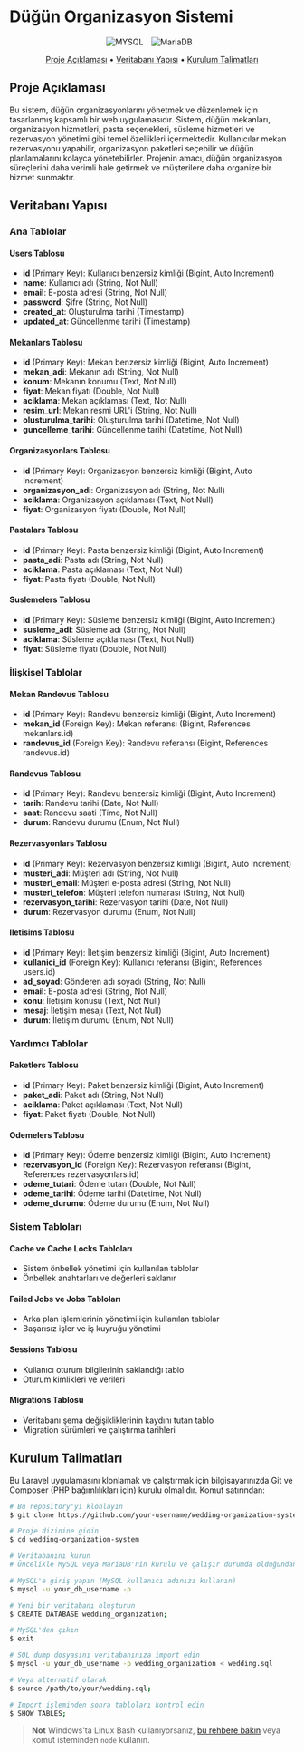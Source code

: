 # Düğün Organizasyon Sistemi

<div align="center">
  <span style="display: inline-block; margin-right: 10px;">
    <img src="https://img.shields.io/badge/Database-MySQL-blue" alt="MYSQL">
  </span>
  <span style="display: inline-block; margin-right: 10px;">
    <img src="https://img.shields.io/badge/Database-MariaDB-blue" alt="MariaDB">
  </span>
</div>

<p align="center">
  <a href="#overview">Proje Açıklaması</a> •
  <a href="#structure">Veritabanı Yapısı</a> •
  <a href="#installation">Kurulum Talimatları</a> 
</p>

<h2 id="overview">Proje Açıklaması</h2>

Bu sistem, düğün organizasyonlarını yönetmek ve düzenlemek için tasarlanmış kapsamlı bir web uygulamasıdır. 
Sistem, düğün mekanları, organizasyon hizmetleri, pasta seçenekleri, süsleme hizmetleri ve rezervasyon yönetimi gibi temel özellikleri içermektedir. 
Kullanıcılar mekan rezervasyonu yapabilir, organizasyon paketleri seçebilir ve düğün planlamalarını kolayca yönetebilirler.
Projenin amacı, düğün organizasyon süreçlerini daha verimli hale getirmek ve müşterilere daha organize bir hizmet sunmaktır.

<h2 id="structure">Veritabanı Yapısı</h2>

### Ana Tablolar

#### Users Tablosu
- **id** (Primary Key): Kullanıcı benzersiz kimliği (Bigint, Auto Increment)
- **name**: Kullanıcı adı (String, Not Null)
- **email**: E-posta adresi (String, Not Null)
- **password**: Şifre (String, Not Null)
- **created_at**: Oluşturulma tarihi (Timestamp)
- **updated_at**: Güncellenme tarihi (Timestamp)

#### Mekanlars Tablosu
- **id** (Primary Key): Mekan benzersiz kimliği (Bigint, Auto Increment)
- **mekan_adi**: Mekanın adı (String, Not Null)
- **konum**: Mekanın konumu (Text, Not Null)
- **fiyat**: Mekan fiyatı (Double, Not Null)
- **aciklama**: Mekan açıklaması (Text, Not Null)
- **resim_url**: Mekan resmi URL'i (String, Not Null)
- **olusturulma_tarihi**: Oluşturulma tarihi (Datetime, Not Null)
- **guncelleme_tarihi**: Güncellenme tarihi (Datetime, Not Null)

#### Organizasyonlars Tablosu
- **id** (Primary Key): Organizasyon benzersiz kimliği (Bigint, Auto Increment)
- **organizasyon_adi**: Organizasyon adı (String, Not Null)
- **aciklama**: Organizasyon açıklaması (Text, Not Null)
- **fiyat**: Organizasyon fiyatı (Double, Not Null)

#### Pastalars Tablosu
- **id** (Primary Key): Pasta benzersiz kimliği (Bigint, Auto Increment)
- **pasta_adi**: Pasta adı (String, Not Null)
- **aciklama**: Pasta açıklaması (Text, Not Null)
- **fiyat**: Pasta fiyatı (Double, Not Null)

#### Suslemelers Tablosu
- **id** (Primary Key): Süsleme benzersiz kimliği (Bigint, Auto Increment)
- **susleme_adi**: Süsleme adı (String, Not Null)
- **aciklama**: Süsleme açıklaması (Text, Not Null)
- **fiyat**: Süsleme fiyatı (Double, Not Null)

### İlişkisel Tablolar

#### Mekan Randevus Tablosu
- **id** (Primary Key): Randevu benzersiz kimliği (Bigint, Auto Increment)
- **mekan_id** (Foreign Key): Mekan referansı (Bigint, References mekanlars.id)
- **randevus_id** (Foreign Key): Randevu referansı (Bigint, References randevus.id)

#### Randevus Tablosu
- **id** (Primary Key): Randevu benzersiz kimliği (Bigint, Auto Increment)
- **tarih**: Randevu tarihi (Date, Not Null)
- **saat**: Randevu saati (Time, Not Null)
- **durum**: Randevu durumu (Enum, Not Null)

#### Rezervasyonlars Tablosu
- **id** (Primary Key): Rezervasyon benzersiz kimliği (Bigint, Auto Increment)
- **musteri_adi**: Müşteri adı (String, Not Null)
- **musteri_email**: Müşteri e-posta adresi (String, Not Null)
- **musteri_telefon**: Müşteri telefon numarası (String, Not Null)
- **rezervasyon_tarihi**: Rezervasyon tarihi (Date, Not Null)
- **durum**: Rezervasyon durumu (Enum, Not Null)

#### Iletisims Tablosu
- **id** (Primary Key): İletişim benzersiz kimliği (Bigint, Auto Increment)
- **kullanici_id** (Foreign Key): Kullanıcı referansı (Bigint, References users.id)
- **ad_soyad**: Gönderen adı soyadı (String, Not Null)
- **email**: E-posta adresi (String, Not Null)
- **konu**: İletişim konusu (Text, Not Null)
- **mesaj**: İletişim mesajı (Text, Not Null)
- **durum**: İletişim durumu (Enum, Not Null)

### Yardımcı Tablolar

#### Paketlers Tablosu
- **id** (Primary Key): Paket benzersiz kimliği (Bigint, Auto Increment)
- **paket_adi**: Paket adı (String, Not Null)
- **aciklama**: Paket açıklaması (Text, Not Null)
- **fiyat**: Paket fiyatı (Double, Not Null)

#### Odemelers Tablosu
- **id** (Primary Key): Ödeme benzersiz kimliği (Bigint, Auto Increment)
- **rezervasyon_id** (Foreign Key): Rezervasyon referansı (Bigint, References rezervasyonlars.id)
- **odeme_tutari**: Ödeme tutarı (Double, Not Null)
- **odeme_tarihi**: Ödeme tarihi (Datetime, Not Null)
- **odeme_durumu**: Ödeme durumu (Enum, Not Null)

### Sistem Tabloları

#### Cache ve Cache Locks Tabloları
- Sistem önbellek yönetimi için kullanılan tablolar
- Önbellek anahtarları ve değerleri saklanır

#### Failed Jobs ve Jobs Tabloları
- Arka plan işlemlerinin yönetimi için kullanılan tablolar
- Başarısız işler ve iş kuyruğu yönetimi

#### Sessions Tablosu
- Kullanıcı oturum bilgilerinin saklandığı tablo
- Oturum kimlikleri ve verileri

#### Migrations Tablosu
- Veritabanı şema değişikliklerinin kaydını tutan tablo
- Migration sürümleri ve çalıştırma tarihleri

<h2 id="installation">Kurulum Talimatları</h2>

Bu Laravel uygulamasını klonlamak ve çalıştırmak için bilgisayarınızda Git ve Composer (PHP bağımlılıkları için) kurulu olmalıdır. Komut satırından:

```bash
# Bu repository'yi klonlayın
$ git clone https://github.com/your-username/wedding-organization-system.git

# Proje dizinine gidin
$ cd wedding-organization-system

# Veritabanını kurun
# Öncelikle MySQL veya MariaDB'nin kurulu ve çalışır durumda olduğundan emin olun

# MySQL'e giriş yapın (MySQL kullanıcı adınızı kullanın)
$ mysql -u your_db_username -p

# Yeni bir veritabanı oluşturun
$ CREATE DATABASE wedding_organization;

# MySQL'den çıkın
$ exit

# SQL dump dosyasını veritabanınıza import edin
$ mysql -u your_db_username -p wedding_organization < wedding.sql

# Veya alternatif olarak
$ source /path/to/your/wedding.sql;

# Import işleminden sonra tabloları kontrol edin
$ SHOW TABLES;
```

> **Not**
> Windows'ta Linux Bash kullanıyorsanız, [bu rehbere bakın](https://www.howtogeek.com/261575/how-to-run-graphical-linux-desktop-applications-from-windows-10s-bash-shell/) veya komut isteminden `node` kullanın. 